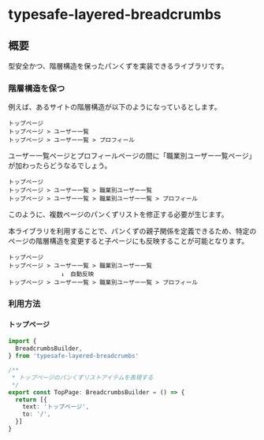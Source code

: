 # typesafe-layered-breadcrumbs

## 概要

型安全かつ、階層構造を保ったパンくずを実装できるライブラリです。

### 階層構造を保つ

例えば、あるサイトの階層構造が以下のようになっているとします。

```
トップページ
トップページ > ユーザー一覧
トップページ > ユーザー一覧 > プロフィール
```

ユーザー一覧ページとプロフィールページの間に「職業別ユーザー一覧ページ」が加わったらどうなるでしょう。

```
トップページ
トップページ > ユーザー一覧 > 職業別ユーザー一覧
トップページ > ユーザー一覧 > 職業別ユーザー一覧 > プロフィール
```

このように、複数ページのパンくずリストを修正する必要が生じます。

本ライブラリを利用することで、パンくずの親子関係を定義できるため、特定のページの階層構造を変更すると子ページにも反映することが可能となります。

```
トップページ
トップページ > ユーザー一覧 > 職業別ユーザー一覧
　　　　　　　　　↓　自動反映
トップページ > ユーザー一覧 > 職業別ユーザー一覧 > プロフィール
```

### 利用方法

#### トップページ
```typescript
import {
  BreadcrumbsBuilder,
} from 'typesafe-layered-breadcrumbs'

/**
 * トップページのパンくずリストアイテムを表現する
 */
export const TopPage: BreadcrumbsBuilder = () => {
  return [{
    text: 'トップページ',
    to: '/',
  }]
}
```